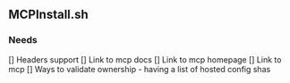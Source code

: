 
## MCPInstall.sh


### Needs
[] Headers support
[] Link to mcp docs
[] Link to mcp homepage
[] Link to mcp 
[] Ways to validate ownership - having a list of hosted config shas